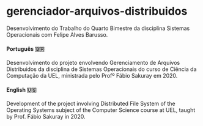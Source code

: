 # gerenciador-arquivos-distribuidos
Desenvolvimento do Trabalho do Quarto Bimestre da disciplina Sistemas Operacionais com Felipe Alves Barusso. 

#### Português :brazil:
Desenvolvimento do projeto envolvendo Gerenciamento de Arquivos Distribuidos da disciplina de Sistemas Operacionais do curso de Ciência da Computação da UEL, ministrada pelo Profº Fábio Sakuray em 2020.

#### English :us:
Development of the project involving Distributed File System of the Operating Systems subject of the Computer Science course at UEL, taught by Prof. Fábio Sakuray in 2020.
